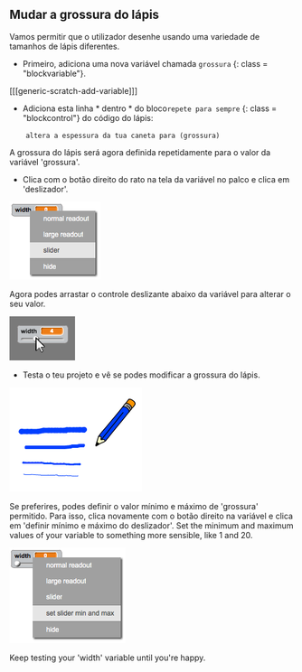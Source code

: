 ## Mudar a grossura do lápis

Vamos permitir que o utilizador desenhe usando uma variedade de tamanhos de lápis diferentes.

+ Primeiro, adiciona uma nova variável chamada `grossura` {: class = "blockvariable"}.

[[[generic-scratch-add-variable]]]

+ Adiciona esta linha * dentro * do bloco` repete para sempre ` {: class = "blockcontrol"} do código do lápis:

```blocks
    altera a espessura da tua caneta para (grossura)
```

A grossura do lápis será agora definida repetidamente para o valor da variável 'grossura'.

+ Clica com o botão direito do rato na tela da variável no palco e clica em 'deslizador'.

![screenshot](images/paint-slider.png)

Agora podes arrastar o controle deslizante abaixo da variável para alterar o seu valor.

![screenshot](images/paint-slider-change.png)

+ Testa o teu projeto e vê se podes modificar a grossura do lápis.

![screenshot](images/paint-width-test.png)

Se preferires, podes definir o valor mínimo e máximo de 'grossura' permitido. Para isso, clica novamente com o botão direito na variável e clica em 'definir mínimo e máximo do deslizador'. Set the minimum and maximum values of your variable to something more sensible, like 1 and 20.

![screenshot](images/paint-slider-max.png)

Keep testing your 'width' variable until you're happy.